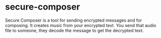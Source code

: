 # secure-composer
Secure Composer is a tool for sending encrypted messages and for composing. It creates music from your encrypted text. You send that audio file to someone, they decode the message to get the decrypted text. 

